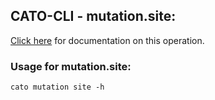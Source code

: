 
## CATO-CLI - mutation.site:
[Click here](https://api.catonetworks.com/documentation/#mutation-site) for documentation on this operation.

### Usage for mutation.site:

`cato mutation site -h`
